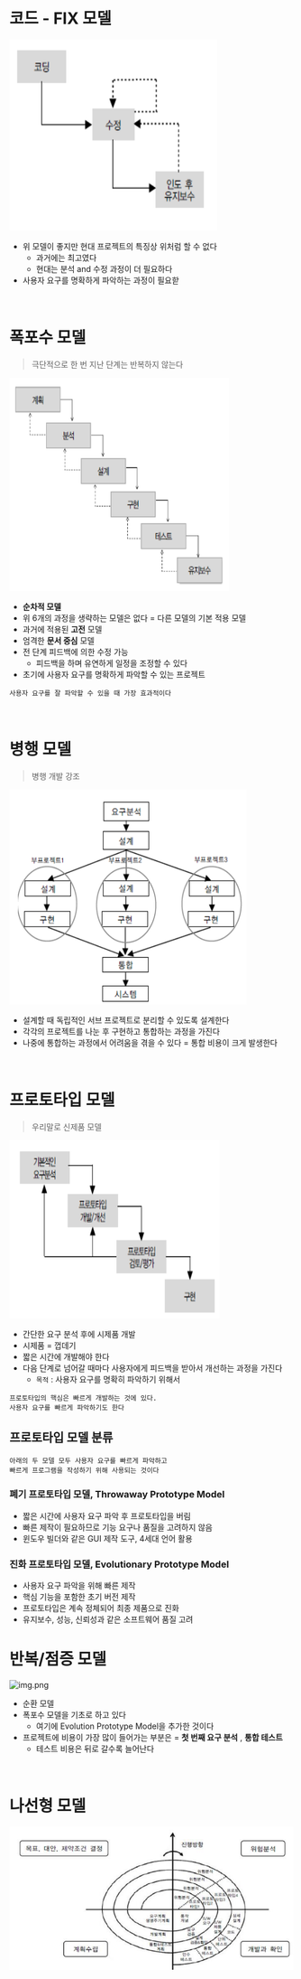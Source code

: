 # 코드 - FIX 모델

![img.png](img/Code-FIx%20Model.png)

* 위 모델이 좋지만 현대 프로젝트의 특징상 위처럼 할 수 없다
    * 과거에는 최고였다
    * 현대는 분석 and 수정 과정이 더 필요하다
* 사용자 요구를 명확하게 파악하는 과정이 필요핟

<br>

# 폭포수 모델

> 극단적으로 한 번 지난 단계는 반복하지 않는다

![img.png](img/Waterfall%20Model.png)

* **순차적 모델**
* 위 6개의 과정을 생략하는 모델은 없다 = 다른 모델의 기본 적용 모델
* 과거에 적용된 **고전** 모델
* 엄격한 **문서 중심** 모델
* 전 단계 피드백에 의한 수정 가능
    * 피드백을 하며 유연하게 일정을 조정할 수 있다
* 초기에 사용자 요구를 명확하게 파악할 수 있는 프로젝트

```
사용자 요구를 잘 파악할 수 있을 때 가장 효과적이다
```

<br>

# 병행 모델

> 병행 개발 강조

![img.png](img/Parallelism%20Model.png)

* 설계할 때 독립적인 서브 프로젝트로 분리할 수 있도록 설계한다
* 각각의 프로젝트를 나눈 후 구현하고 통합하는 과정을 가진다
* 나중에 통합하는 과정에서 어려움을 겪을 수 있다 = 통합 비용이 크게 발생한다

<br>

# 프로토타입 모델

> 우리말로 신제품 모델

![img.png](img/Prototype%20Model.png)

* 간단한 요구 분석 후에 시제품 개발
* 시제품 = 껍데기
* 짧은 시간에 개발해야 한다
* 다음 단계로 넘어갈 때마다 사용자에게 피드백을 받아서 개선하는 과정을 가진다
    * `목적` : 사용자 요구를 명확히 파악하기 위해서

```
프로토타입의 핵심은 빠르게 개발하는 것에 있다.
사용자 요구를 빠르게 파악하기도 한다
```

## 프로토타입 모델 분류

```
아래의 두 모델 모두 사용자 요구를 빠르게 파악하고
빠르게 프로그램을 작성하기 위해 사용되는 것이다
```

### 폐기 프로토타입 모델, Throwaway Prototype Model

* 짧은 시간에 사용자 요구 파악 후 프로토타입을 버림
* 빠른 제작이 필요하므로 기능 요구나 품질을 고려하지 않음
* 윈도우 빌더와 같은 GUI 제작 도구, 4세대 언어 활용

### 진화 프로토타입 모델, Evolutionary Prototype Model

* 사용자 요구 파악을 위해 빠른 제작
* 핵심 기능을 포함한 초기 버전 제작
* 프로토타입은 계속 정체되어 최종 제품으로 진화
* 유지보수, 성능, 신뢰성과 같은 소프트웨어 품질 고려

# 반복/점증 모델

![img.png](img/반복-점증%20모델.png)

* 순환 모델
* 폭포수 모델을 기초로 하고 있다
    * 여기에 Evolution Prototype Model을 추가한 것이다
* 프로젝트에 비용이 가장 많이 들어가는 부분은 = **첫 번째 요구 분석** , **통합 테스트**
    * 테스트 비용은 뒤로 갈수록 늘어난다

<br>

# 나선형 모델

![img.png](img/ch%202/나선형%20모델.png)

